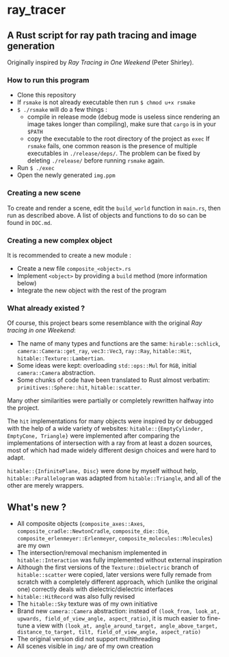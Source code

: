# ray_tracer

## A Rust script for ray path tracing and image generation

Originally inspired by _Ray Tracing in One Weekend_ (Peter Shirley).

### How to run this program

- Clone this repository
- If `rsmake` is not already executable then run `$ chmod u+x rsmake`
- `$ ./rsmake` will do a few things :
  - compile in release mode (debug mode is useless since rendering an image takes longer than compiling), make sure that `cargo` is in your `$PATH`
  - copy the executable to the root directory of the project as `exec`
  If `rsmake` fails, one common reason is the presence of multiple executables in `./release/deps/`. The problem can be fixed by deleting `./release/` before running `rsmake` again.
- Run `$ ./exec`
- Open the newly generated `img.ppm`

### Creating a new scene

To create and render a scene, edit the `build_world` function in `main.rs`, then run as described above. A list of objects and functions to do so can be found in `DOC.md`.

### Creating a new complex object

It is recommended to create a new module :
- Create a new file `composite_<object>.rs`
- Implement `<object>` by providing a `build` method (more information below)
- Integrate the new object with the rest of the program

### What already existed ?

Of course, this project bears some resemblance with the original _Ray tracing in one Weekend_:
- The name of many types and functions are the same: `hirable::schlick`, `camera::Camera::get_ray`, `vec3::Vec3`, `ray::Ray`, `hitable::Hit`, `hitable::Texture::Lambertian`.
- Some ideas were kept: overloading `std::ops::Mul` for `RGB`, initial `camera::Camera` abstraction.
- Some chunks of code have been translated to Rust almost verbatim: `primitives::Sphere::hit`, `hitable::scatter`.

Many other similarities were partially or completely rewritten halfway into the project.

The `hit` implementations for many objects were inspired by or debugged with the help of a wide variety of websites: `hitable::{EmptyCylinder, EmptyCone, Triangle}` were implemented after comparing the implementations of intersection with a ray from at least a dozen sources, most of which had made widely different design choices and were hard to adapt.

`hitable::{InfinitePlane, Disc}` were done by myself without help, `hitable::Parallelogram` was adapted from `hitable::Triangle`, and all of the other are merely wrappers.

## What's new ?

- All composite objects (`composite_axes::Axes`, `composite_cradle::NewtonCradle`, `composite_die::Die`, `composite_erlenmeyer::Erlenmeyer`, `composite_molecules::Molecules`) are my own
- The intersection/removal mechanism implemented in `hitable::Interaction` was fully implemented without external inspiration
- Although the first versions of the `Texture::Dielectric` branch of `hitable::scatter` were copied, later versions were fully remade from scratch with a completely different approach, which (unlike the original one) correctly deals with dielectric/dielectric interfaces
- `hitable::HitRecord` was also fully revised
- The `hitable::Sky` texture was of my own initiative
- Brand new `camera::Camera` abstraction: instead of `(look_from, look_at, upwards, field_of_view_angle, aspect_ratio)`, it is much easier to fine-tune a view with `(look_at, angle_around_target, angle_above_target, distance_to_target, tilt, field_of_view_angle, aspect_ratio)` 
- The original version did not support multithreading
- All scenes visible in `img/` are of my own creation
